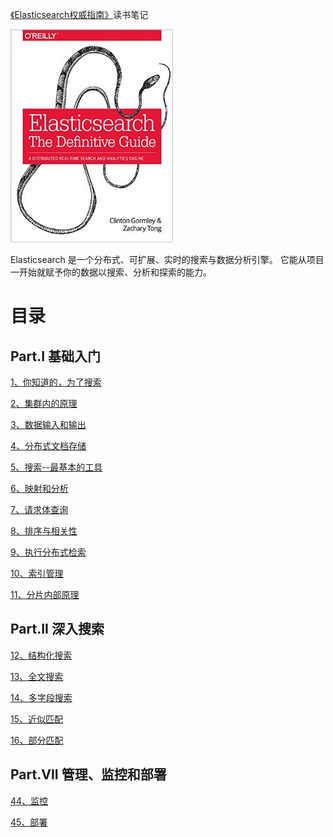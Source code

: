 [《Elasticsearch权威指南》](https://book.douban.com/subject/25868239/)读书笔记

![](img/cover.jpg)

Elasticsearch 是一个分布式、可扩展、实时的搜索与数据分析引擎。 它能从项目一开始就赋予你的数据以搜索、分析和探索的能力。

# 目录


## Part.I 基础入门

[1、你知道的，为了搜索](1、你知道的，为了搜索.md)

[2、集群内的原理](2、集群内的原理.md)

[3、数据输入和输出](3、数据输入和输出.md)

[4、分布式文档存储](4、分布式文档存储.md)

[5、搜索--最基本的工具](5、搜索--最基本的工具.md)

[6、映射和分析](6、映射和分析.md)

[7、请求体查询](7、请求体查询.md)

[8、排序与相关性](8、排序与相关性.md)

[9、执行分布式检索](9、执行分布式检索.md)

[10、索引管理](10、索引管理.md)

[11、分片内部原理](11、分片内部原理.md)


## Part.II 深入搜索

[12、结构化搜索](12、结构化搜索.md)

[13、全文搜索](13、全文搜索.md)

[14、多字段搜索](14、多字段搜索.md)

[15、近似匹配](15、近似匹配.md)

[16、部分匹配](16、部分匹配.md)


## Part.VII 管理、监控和部署

[44、监控](44、监控.md)

[45、部署](45、部署.md)
